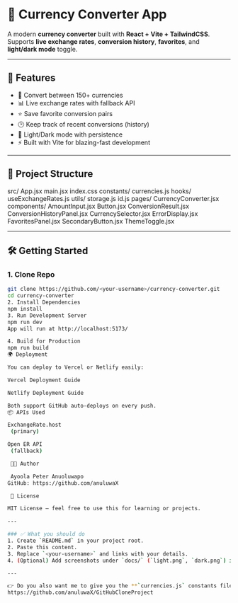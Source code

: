 # 💱 Currency Converter App

A modern **currency converter** built with **React + Vite + TailwindCSS**.  
Supports **live exchange rates**, **conversion history**, **favorites**, and **light/dark mode** toggle.

---

## 🚀 Features
- 🔄 Convert between 150+ currencies  
- 📊 Live exchange rates with fallback API  
- ⭐ Save favorite conversion pairs  
- 🕑 Keep track of recent conversions (history)  
- 🌙 Light/Dark mode with persistence  
- ⚡ Built with Vite for blazing-fast development  

---

## 📂 Project Structure
src/
App.jsx
main.jsx
index.css
constants/
currencies.js
hooks/
useExchangeRates.js
utils/
storage.js
id.js
pages/
CurrencyConverter.jsx
components/
AmountInput.jsx
Button.jsx
ConversionResult.jsx
ConversionHistoryPanel.jsx
CurrencySelector.jsx
ErrorDisplay.jsx
FavoritesPanel.jsx
SecondaryButton.jsx
ThemeToggle.jsx

---

## 🛠️ Getting Started

### 1. Clone Repo
```bash
git clone https://github.com/<your-username>/currency-converter.git
cd currency-converter
2. Install Dependencies
npm install
3. Run Development Server
npm run dev
App will run at http://localhost:5173/

4. Build for Production
npm run build
🌍 Deployment

You can deploy to Vercel or Netlify easily:

Vercel Deployment Guide

Netlify Deployment Guide

Both support GitHub auto-deploys on every push.
📦 APIs Used

ExchangeRate.host
 (primary)

Open ER API
 (fallback)

 👨‍💻 Author

 Ayoola Peter Anuoluwapo
GitHub: https://github.com/anuluwaX

 📜 License

MIT License — feel free to use this for learning or projects.

---

### ✅ What you should do
1. Create `README.md` in your project root.  
2. Paste this content.  
3. Replace `<your-username>` and links with your details.  
4. (Optional) Add screenshots under `docs/` (`light.png`, `dark.png`) if you want visuals on GitHub.  

---

👉 Do you also want me to give you the **`currencies.js` constants file** with full currency codes + names, so your selector is complete?
https://github.com/anuluwaX/GitHubCloneProject